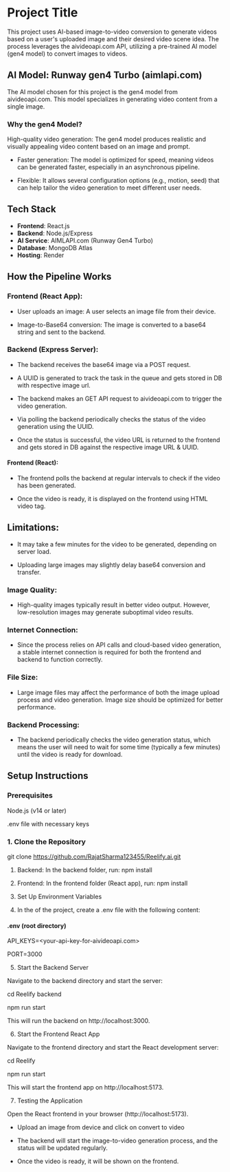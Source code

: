 # Project Title
This project uses AI-based image-to-video conversion to generate videos based on a user's uploaded image and their desired video scene idea. The process leverages the aivideoapi.com API, utilizing a pre-trained AI model (gen4 model) to convert images to videos.

## AI Model: Runway gen4 Turbo (aimlapi.com)
The AI model chosen for this project is the gen4 model from aivideoapi.com. This model specializes in generating video content from a single image.

### Why the gen4 Model?
High-quality video generation: The gen4 model produces realistic and visually appealing video content based on an image and prompt.

- Faster generation: The model is optimized for speed, meaning videos can be generated faster, especially in an asynchronous pipeline.

- Flexible: It allows several configuration options (e.g., motion, seed) that can help tailor the video generation to meet different user needs.

## Tech Stack
- **Frontend**: React.js
- **Backend**: Node.js/Express
- **AI Service**: AIMLAPI.com (Runway Gen4 Turbo)
- **Database**: MongoDB Atlas
- **Hosting**: Render

## How the Pipeline Works
### Frontend (React App):

- User uploads an image: A user selects an image file from their device.

- Image-to-Base64 conversion: The image is converted to a base64 string and sent to the backend.

### Backend (Express Server):

- The backend receives the base64 image via a POST request.

- A UUID is generated to track the task in the queue and gets stored in DB with respective image url.

- The backend makes an GET API request to aivideoapi.com to trigger the video generation.

- Via polling the backend periodically checks the status of the video generation using the UUID.

- Once the status is successful, the video URL is returned to the frontend and gets stored in DB against the respective image URL & UUID.

#### Frontend (React):

- The frontend polls the backend at regular intervals to check if the video has been generated.

- Once the video is ready, it is displayed on the frontend using HTML video tag.

## Limitations:

- It may take a few minutes for the video to be generated, depending on server load.

- Uploading large images may slightly delay base64 conversion and transfer.

### Image Quality:

- High-quality images typically result in better video output. However, low-resolution images may generate suboptimal video results.

### Internet Connection:

- Since the process relies on API calls and cloud-based video generation, a stable internet connection is required for both the frontend and backend to function correctly.

### File Size:

- Large image files may affect the performance of both the image upload process and video generation. Image size should be optimized for better performance.

### Backend Processing:

- The backend periodically checks the video generation status, which means the user will need to wait for some time (typically a few minutes) until the video is ready for download.

## Setup Instructions
 ### Prerequisites
 
Node.js (v14 or later)

.env file with necessary keys

### 1. Clone the Repository
git clone https://github.com/RajatSharma123455/Reelify.ai.git

1. Backend:
In the backend folder, run:
npm install

2. Frontend:
In the frontend folder (React app), run:
npm install

3. Set Up Environment Variables
   
4. In the of the project, create a .env file with the following content:

#### .env (root directory)
API_KEYS=<your-api-key-for-aivideoapi.com>

PORT=3000

5. Start the Backend Server
   
Navigate to the backend directory and start the server:

cd Reelify backend

npm run start

This will run the backend on http://localhost:3000.

6. Start the Frontend React App
   
Navigate to the frontend directory and start the React development server:

cd Reelify

npm run start

This will start the frontend app on http://localhost:5173.

7. Testing the Application
 
Open the React frontend in your browser (http://localhost:5173).

- Upload an image from device and click on convert to video

- The backend will start the image-to-video generation process, and the status will be updated regularly.

- Once the video is ready, it will be shown on the frontend.
